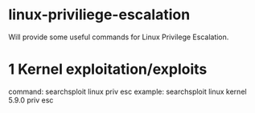 # linux-priviliege-escalation
Will provide some useful commands for Linux Privilege Escalation.

# 1 Kernel exploitation/exploits
command: searchsploit linux <version> <dist> priv esc
example: searchsploit linux kernel 5.9.0 priv esc
